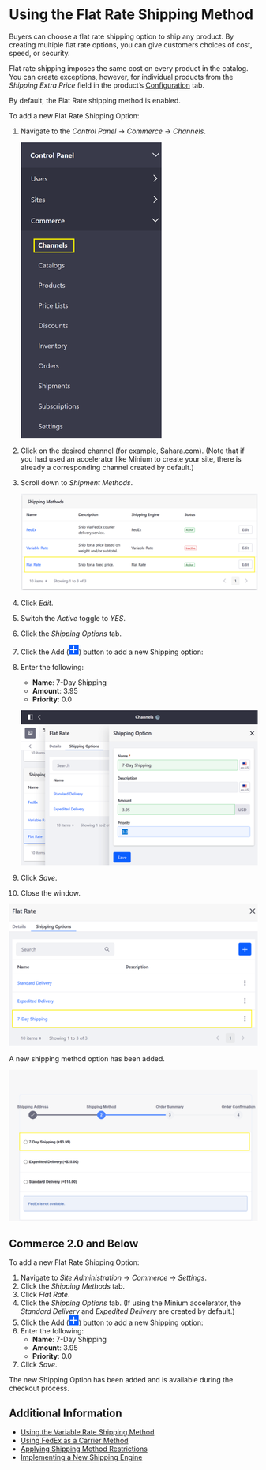 # Using the Flat Rate Shipping Method

Buyers can choose a flat rate shipping option to ship any product. By creating multiple flat rate options, you can give customers choices of cost, speed, or security.

Flat rate shipping imposes the same cost on every product in the catalog. You can create exceptions, however, for individual products from the _Shipping Extra Price_ field in the product’s [Configuration](../../managing-a-catalog/managing-inventory/product-inventory-configuration-reference.md) tab.

By default, the Flat Rate shipping method is enabled.

To add a new Flat Rate Shipping Option:

1. Navigate to the _Control Panel_ &rarr; _Commerce_ &rarr; _Channels_.

    ![Navigate to Channels in the Control Panel](./using-the-flat-rate-shipping-method/images/02.png)

1. Click on the desired channel (for example, Sahara.com). (Note that if you had used an accelerator like Minium to create your site, there is already a corresponding channel created by default.)
1. Scroll down to _Shipment Methods_.

    ![Shipping Methods is configured on the Channel.](./using-the-flat-rate-shipping-method/images/03.png)

1. Click _Edit_.
1. Switch the _Active_ toggle to _YES_.
1. Click the _Shipping Options_ tab.
1. Click the Add (![Add Icon](../../images/icon-add.png)) button to add a new Shipping option:
1. Enter the following:

    - **Name**: 7-Day Shipping
    - **Amount**: 3.95
    - **Priority**: 0.0

    ![Add a new shipping method option.](./using-the-flat-rate-shipping-method/images/04.png)

1. Click _Save_.
1. Close the window.

![Verify the new shipping method option has been created.](./using-the-flat-rate-shipping-method/images/05.png)

A new shipping method option has been added.

![Verify the new shipping method option is available.](./using-the-flat-rate-shipping-method/images/06.png)

## Commerce 2.0 and Below

To add a new Flat Rate Shipping Option:

1. Navigate to _Site Administration_ → _Commerce_ → _Settings_.
1. Click the _Shipping Methods_ tab.
1. Click _Flat Rate_.
1. Click the _Shipping Options_ tab. (If using the Minium accelerator, the _Standard Delivery_ and _Expedited Delivery_ are created by default.)
1. Click the Add (![Add Icon](../../images/icon-add.png)) button to add a new Shipping option:
1. Enter the following:
    - **Name**: 7-Day Shipping
    - **Amount**: 3.95
    - **Priority**: 0.0
1. Click _Save_.

The new Shipping Option has been added and is available during the checkout process.

## Additional Information

-   [Using the Variable Rate Shipping Method](./using-the-variable-rate-shipping-method.md)
-   [Using FedEx as a Carrier Method](./using-the-fedex-shipping-method.md)
-   [Applying Shipping Method Restrictions](./applying-shipping-method-restrictions.md)
-   [Implementing a New Shipping Engine](../../developer-guide/tutorials/implementing-a-new-shipping-engine.md)
